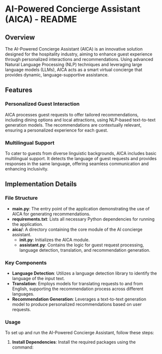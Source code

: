 # AI-Powered Concierge Assistant (AICA) - README

## Overview

The AI-Powered Concierge Assistant (AICA) is an innovative solution designed for the hospitality industry, aiming to enhance guest experience through personalized interactions and recommendations. Using advanced Natural Language Processing (NLP) techniques and leveraging large language models (LLMs), AICA acts as a smart virtual concierge that provides dynamic, language-supportive assistance.

## Features

### Personalized Guest Interaction
AICA processes guest requests to offer tailored recommendations, including dining options and local attractions, using NLP-based text-to-text generation models. The recommendations are contextually relevant, ensuring a personalized experience for each guest.

### Multilingual Support
To cater to guests from diverse linguistic backgrounds, AICA includes basic multilingual support. It detects the language of guest requests and provides responses in the same language, offering seamless communication and enhancing inclusivity.

## Implementation Details

### File Structure

- **main.py**: The entry point of the application demonstrating the use of AICA for generating recommendations.
- **requirements.txt**: Lists all necessary Python dependencies for running the application.
- **aica/**: A directory containing the core module of the AI concierge assistant.
  - **__init__.py**: Initializes the AICA module.
  - **assistant.py**: Contains the logic for guest request processing, language detection, translation, and recommendation generation.

### Key Components

- **Language Detection**: Utilizes a language detection library to identify the language of the input text.
- **Translation**: Employs models for translating requests to and from English, supporting the recommendation process across different languages.
- **Recommendation Generation**: Leverages a text-to-text generation model to produce personalized recommendations based on user requests.

### Usage

To set up and run the AI-Powered Concierge Assistant, follow these steps:

1. **Install Dependencies**: Install the required packages using the command:
